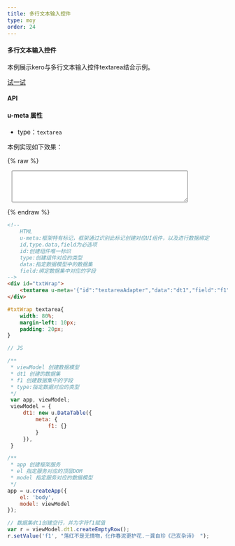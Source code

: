 ```yaml
---
title: 多行文本输入控件
type: moy
order: 24
---
```

#### 多行文本输入控件

本例展示kero与多行文本输入控件textarea结合示例。

[试一试](http://tinper.org/webide/#/demos/kero/textarea)


#### API

#### u-meta 属性

* type：`textarea`



本例实现如下效果：

{% raw %}
<div class="example-content"><!--
	HTML
	u-meta:框架特有标记，框架通过识别此标记创建对应UI组件，以及进行数据绑定
	id,type.data,field为必选项
	id:创建组件唯一标识
	type:创建组件对应的类型
	data:指定数据模型中的数据集
	field:绑定数据集中对应的字段
-->
<div id="txtWrap">
    <textarea u-meta='{&quot;id&quot;:&quot;textareaAdapter&quot;,&quot;data&quot;:&quot;dt1&quot;,&quot;field&quot;:&quot;f1&quot;,&quot;type&quot;:&quot;textarea&quot;}'></textarea>
</div>
</div>

<style>
#txtWrap textarea{
	width: 80%;
	margin-left: 10px;
	padding: 20px;
}

</style>

<script>
// JS

/**
 * viewModel 创建数据模型
 * dt1 创建的数据集
 * f1 创建数据集中的字段
 * type:指定数据对应的类型
 */
 var app, viewModel;
 viewModel = {
     dt1: new u.DataTable({
         meta: {
             f1: {}
         }
     }),
 }

/**
 * app 创建框架服务
 * el 指定服务对应的顶层DOM
 * model 指定服务对应的数据模型
 */
app = u.createApp({
    el: 'body',
    model: viewModel
});

// 数据集dt1创建空行，并为字符f1赋值
var r = viewModel.dt1.createEmptyRow();
r.setValue('f1', "落红不是无情物，化作春泥更护花.－龚自珍《己亥杂诗》 ");

</script>

{% endraw %}
``` html
<!--
	HTML
	u-meta:框架特有标记，框架通过识别此标记创建对应UI组件，以及进行数据绑定
	id,type.data,field为必选项
	id:创建组件唯一标识
	type:创建组件对应的类型
	data:指定数据模型中的数据集
	field:绑定数据集中对应的字段
-->
<div id="txtWrap">
    <textarea u-meta='{"id":"textareaAdapter","data":"dt1","field":"f1","type":"textarea"}'></textarea>
</div>

```
``` css
#txtWrap textarea{
	width: 80%;
	margin-left: 10px;
	padding: 20px;
}

```
``` js
// JS

/**
 * viewModel 创建数据模型
 * dt1 创建的数据集
 * f1 创建数据集中的字段
 * type:指定数据对应的类型
 */
 var app, viewModel;
 viewModel = {
     dt1: new u.DataTable({
         meta: {
             f1: {}
         }
     }),
 }

/**
 * app 创建框架服务
 * el 指定服务对应的顶层DOM
 * model 指定服务对应的数据模型
 */
app = u.createApp({
    el: 'body',
    model: viewModel
});

// 数据集dt1创建空行，并为字符f1赋值
var r = viewModel.dt1.createEmptyRow();
r.setValue('f1', "落红不是无情物，化作春泥更护花.－龚自珍《己亥杂诗》 ");

```

